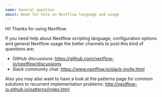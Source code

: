 ```yaml
---
name: General question 
about: Need for help on Nextflow language and usage
---
```


Hi! Thanks for using Nextflow. 

If you need help about Nextflow scripting language, 
configuration options and general Nextflow usage the better 
channels to post this kind of questions are: 

* GitHub discussions: https://github.com/nextflow-io/nextflow/discussions
* Slack community chat: https://www.nextflow.io/slack-invite.html


Also you may also want to have a look at the patterns page 
for common solutions to recurrent implementation problems: 
http://nextflow-io.github.io/patterns/index.html


